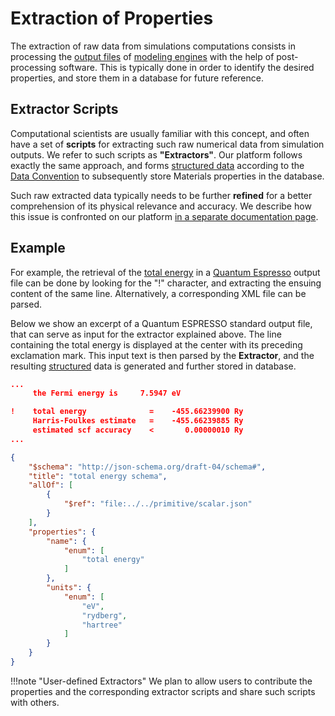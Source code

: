 # Extraction of Properties

The extraction of raw data from simulations computations consists in processing the [output files](../../data-on-disk/overview.md) of [modeling engines](../../software/applications.md) with the help of post-processing software. This is typically done in order to identify the desired properties, and store them in a database for future reference. 

## Extractor Scripts

Computational scientists are usually familiar with this concept, and often have a set of **scripts** for extracting such raw numerical data from simulation outputs. We refer to such scripts as **"Extractors"**. Our platform follows exactly the same approach, and forms [structured data](../../data-structured/overview.md) according to the [Data Convention](../../data-structured/convention.md) to subsequently store Materials properties in the database.

Such raw extracted data typically needs to be further **refined** for a better comprehension of its physical relevance and accuracy. We describe how this issue is confronted on our platform [in a separate documentation page](refinement.md).

## Example

For example, the retrieval of the [total energy](../../properties-directory/scalar/total-energy.md) in a [Quantum Espresso](../../software-directory/modeling/quantum-espresso.md) output file can be done by looking for the "!" character, and extracting the ensuing content of the same line. Alternatively, a corresponding XML file can be parsed.

Below we show an excerpt of a Quantum ESPRESSO standard output file, that can serve as input for the extractor explained above. The line containing the total energy is displayed at the center with its preceding exclamation mark. This input text is then parsed by the **Extractor**, and the resulting [structured](../data/overview.md) data is generated and further stored in database.

```json tab="Extractor Input"
...
     the Fermi energy is     7.5947 eV

!    total energy              =    -455.66239900 Ry
     Harris-Foulkes estimate   =    -455.66239885 Ry
     estimated scf accuracy    <       0.00000010 Ry
...
```


```json tab="Extractor Output"
{
    "$schema": "http://json-schema.org/draft-04/schema#",
    "title": "total energy schema",
    "allOf": [
        {
            "$ref": "file:../../primitive/scalar.json"
        }
    ],
    "properties": {
        "name": {
            "enum": [
                "total energy"
            ]
        },
        "units": {
            "enum": [
                "eV",
                "rydberg",
                "hartree"
            ]
        }
    }
}
```

!!!note "User-defined Extractors"
    We plan to allow users to contribute the properties and the corresponding extractor scripts and share such scripts with others.
